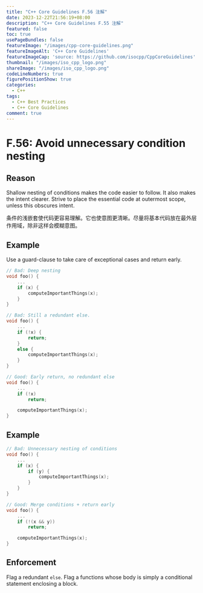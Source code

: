 ```yaml
---
title: "C++ Core Guidelines F.56 注解"
date: 2023-12-22T21:56:19+08:00
description: "C++ Core Guidelines F.55 注解"
featured: false
toc: true
usePageBundles: false
featureImage: "/images/cpp-core-guidelines.png"
featureImageAlt: 'C++ Core Guidelines'
featureImageCap: 'source: https://github.com/isocpp/CppCoreGuidelines'
thumbnail: "/images/iso_cpp_logo.png"
shareImage: "/images/iso_cpp_logo.png"
codeLineNumbers: true
figurePositionShow: true
categories:
  - C++
tags:
  - C++ Best Practices
  - C++ Core Guidelines
comment: true
---
```


# F.56: Avoid unnecessary condition nesting

## Reason

Shallow nesting of conditions makes the code easier to follow. It also makes the intent clearer. Strive to place the essential code at outermost scope, unless this obscures intent.

条件的浅嵌套使代码更容易理解。它也使意图更清晰。尽量将基本代码放在最外层作用域，除非这样会模糊意图。

## Example

Use a guard-clause to take care of exceptional cases and return early.

```c++
// Bad: Deep nesting
void foo() {
    ...
    if (x) {
        computeImportantThings(x);
    }
}

// Bad: Still a redundant else.
void foo() {
    ...
    if (!x) {
        return;
    }
    else {
        computeImportantThings(x);
    }
}

// Good: Early return, no redundant else
void foo() {
    ...
    if (!x)
        return;

    computeImportantThings(x);
}
```

## Example

```c++
// Bad: Unnecessary nesting of conditions
void foo() {
    ...
    if (x) {
        if (y) {
            computeImportantThings(x);
        }
    }
}

// Good: Merge conditions + return early
void foo() {
    ...
    if (!(x && y))
        return;

    computeImportantThings(x);
}
```

## Enforcement

Flag a redundant `else`. Flag a functions whose body is simply a conditional statement enclosing a block.
